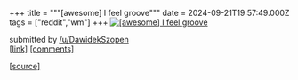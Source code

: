 +++
title = """[awesome] I feel groove"""
date = 2024-09-21T19:57:49.000Z
tags = ["reddit","wm"]
+++
[![[awesome] I feel groove](https://b.thumbs.redditmedia.com/9J57xyBmdVJ2AtHC69jupXyekMe4Jj4PoiZqRXW73dU.jpg "[awesome] I feel groove")](https://www.reddit.com/r/unixporn/comments/1fmbgco/awesome_i_feel_groove/)

submitted by [/u/DawidekSzopen](https://www.reddit.com/user/DawidekSzopen)  
[\[link\]](https://www.reddit.com/gallery/1fmbgco) [\[comments\]](https://www.reddit.com/r/unixporn/comments/1fmbgco/awesome_i_feel_groove/)

[[source]](https://www.reddit.com/r/unixporn/comments/1fmbgco/awesome_i_feel_groove/)
